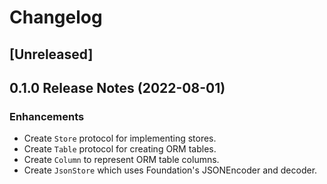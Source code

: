 # Changelog

## [Unreleased]

## 0.1.0 Release Notes (2022-08-01)

### Enhancements

- Create `Store` protocol for implementing stores.
- Create `Table` protocol for creating ORM tables.
- Create `Column` to represent ORM table columns.
- Create `JsonStore` which uses Foundation's JSONEncoder and decoder. 
